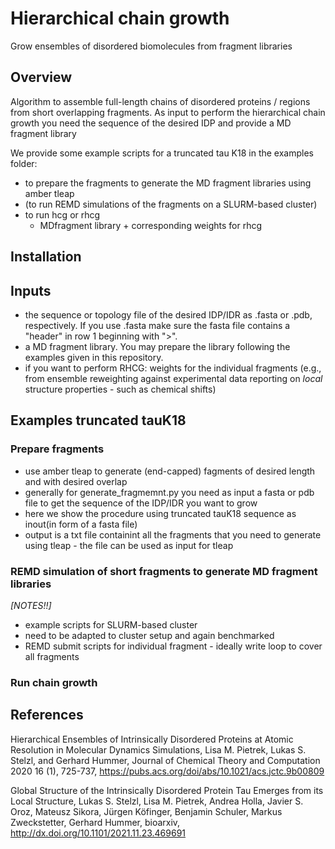 # Hierarchical chain growth
Grow ensembles of disordered biomolecules from fragment libraries

## Overview
Algorithm to assemble full-length chains of disordered proteins / regions from short overlapping fragments. 
As input to perform the hierarchical chain growth you need the sequence of the desired IDP and provide a MD fragment library

We provide some example scripts for a truncated tau K18 in the examples folder:
- to prepare the fragments to generate the MD fragment libraries using amber tleap
- (to run REMD simulations of the fragments on a SLURM-based cluster)
- to run hcg or rhcg 
	- MDfragment library + corresponding weights for rhcg

## Installation

## Inputs
- the sequence or topology file of the desired IDP/IDR as .fasta or .pdb, respectively. If you use .fasta make sure the fasta file contains a "header" in row 1 beginning with ">".
- a MD fragment library. You may prepare the library following the examples given in this repository.
- if you want to perform RHCG: weights for the individual fragments (e.g., from ensemble reweighting against experimental data reporting on _local_ structure properties - such as chemical shifts)

## Examples truncated tauK18
### Prepare fragments
- use amber tleap to generate (end-capped) fagments of desired length and with desired overlap
- generally for generate_fragmemnt.py you need as input a fasta or pdb file to get the sequence of the IDP/IDR you want to grow
- here we show the procedure using truncated tauK18 sequence as inout(in form of a fasta file)
- output is a txt file containint all the fragments that you need to generate using tleap 
        - the file can be used as input for tleap

### REMD simulation of short fragments to generate MD fragment libraries
_[NOTES!!]_
- example scripts for SLURM-based cluster
- need to be adapted to cluster setup and again benchmarked
- REMD submit scripts for individual fragment - ideally write loop to cover all fragments

### Run chain growth


## References
Hierarchical Ensembles of Intrinsically Disordered Proteins at Atomic Resolution in Molecular Dynamics Simulations, 
Lisa M. Pietrek, Lukas S. Stelzl, and Gerhard Hummer,
Journal of Chemical Theory and Computation 2020 16 (1), 725-737, https://pubs.acs.org/doi/abs/10.1021/acs.jctc.9b00809

Global Structure of the Intrinsically Disordered Protein Tau Emerges from its Local Structure, 
Lukas S. Stelzl, Lisa M. Pietrek, Andrea Holla, Javier S. Oroz, Mateusz Sikora, Jürgen Köfinger, Benjamin Schuler, Markus Zweckstetter, Gerhard Hummer, 
bioarxiv, http://dx.doi.org/10.1101/2021.11.23.469691

